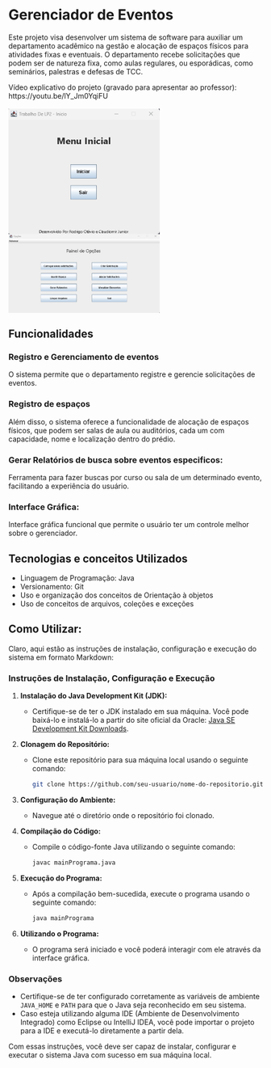 # Gerenciador de Eventos

<p>Este projeto visa desenvolver um sistema de software para auxiliar um departamento acadêmico na gestão e alocação de espaços físicos para atividades fixas e eventuais. O departamento recebe solicitações que podem ser de natureza fixa, 
como aulas regulares, ou esporádicas, como seminários, palestras e defesas de TCC.</p>
Vídeo explicativo do projeto (gravado para apresentar ao professor): https://youtu.be/lY_Jm0YqiFU <br>
<br>
<img src="imgs\tela-inicial.png" width="300px" align="center" alt="menu inicial">
<img src="imgs\opcoes.png" align="center" width="300px" alt="menu inicial">

## Funcionalidades

### Registro e Gerenciamento de eventos
O sistema permite que o departamento registre e gerencie solicitações de eventos.

### Registro de espaços
Além disso, o sistema oferece a funcionalidade de alocação de espaços físicos, que podem ser salas de aula ou auditórios, cada um com capacidade, nome e localização dentro do prédio.

### Gerar Relatórios de busca sobre eventos especificos:
Ferramenta para fazer buscas por curso ou sala de um determinado evento, facilitando a experiência do usuário.

### Interface Gráfica:
Interface gráfica funcional que permite o usuário ter um controle melhor sobre o gerenciador.

## Tecnologias e conceitos Utilizados

- Linguagem de Programação: Java
- Versionamento: Git
- Uso e organização dos conceitos de Orientação à objetos
- Uso de conceitos de arquivos, coleções e exceções

## Como Utilizar:
Claro, aqui estão as instruções de instalação, configuração e execução do sistema em formato Markdown:

### Instruções de Instalação, Configuração e Execução

1. **Instalação do Java Development Kit (JDK):**
   - Certifique-se de ter o JDK instalado em sua máquina. Você pode baixá-lo e instalá-lo a partir do site oficial da Oracle: [Java SE Development Kit Downloads](https://www.oracle.com/java/technologies/javase-jdk15-downloads.html).

2. **Clonagem do Repositório:**
   - Clone este repositório para sua máquina local usando o seguinte comando:
     ```sh
     git clone https://github.com/seu-usuario/nome-do-repositorio.git
     ```

3. **Configuração do Ambiente:**
   - Navegue até o diretório onde o repositório foi clonado.

4. **Compilação do Código:**
   - Compile o código-fonte Java utilizando o seguinte comando:
     ```sh
     javac mainPrograma.java
     ```

5. **Execução do Programa:**
   - Após a compilação bem-sucedida, execute o programa usando o seguinte comando:
     ```sh
     java mainPrograma
     ```

6. **Utilizando o Programa:**
   - O programa será iniciado e você poderá interagir com ele através da interface gráfica.

### Observações

- Certifique-se de ter configurado corretamente as variáveis de ambiente `JAVA_HOME` e `PATH` para que o Java seja reconhecido em seu sistema.
- Caso esteja utilizando alguma IDE (Ambiente de Desenvolvimento Integrado) como Eclipse ou IntelliJ IDEA, você pode importar o projeto para a IDE e executá-lo diretamente a partir dela.

Com essas instruções, você deve ser capaz de instalar, configurar e executar o sistema Java com sucesso em sua máquina local.

  
